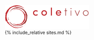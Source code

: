 <head title="Coletivo Amígdalas"></head>
<link rel="stylesheet" href="https://cdnjs.cloudflare.com/ajax/libs/font-awesome/4.7.0/css/font-awesome.min.css">
<style>
.fa {
border:0;
font-size:30px!important;
margin:10px 5px;
padding:10px;
width:50px;
cursor: pointer;
}

.footer {
background-color:#1a1a1a;
border-top:1px dotted #333;
bottom:0;
left:0;
position:absolute;
right:0;
}

.logo {
background-color:transparent !important;
}

.mainDiv {
background:#1a1a1a;
color:#a03232;
font-family:Helvetica, sans-serif;
font-size:10px;
height:100%;
left:0;
margin:0;
overflow:hidden;
position:absolute;
text-align:center;
top:0;
width:100%;
}

.titleCard{
color:#c1282d;
z-index:10;
}

a::before, a::after {
content: "  ★  ";
color: #c1282d;
font-size: 7px;
position: relative;
bottom: 2px;
}

.header {
margin-top: -14px;
}
.header::before, .header::after {
content: "    ";
}

.no-after::after, .no-after::before{
content:"";
  }

a, x {
font-weight: 700;
border:1px dotted #333;
color:#fff;
display:block;
font-size:12px;
height:100%;
min-height:35px;
padding:20px 2px;
position:relative;
text-align:center;
text-decoration:none!important;
width:100%;
}
a {
    margin: -8px 0;
    top: 14px;
}

body {
text-transform: uppercase;
background:#1a1a1a;
}

del > a {
color:#666 !important;
}
</style>

<div class="mainDiv" markdown="1">
<a class="header"><img class="logo" src="./logo.svg" height="75"></a>
<br>
{% include_relative sites.md %}
<div class="footer">
<x onclick="window.location.href = 'https://www.instagram.com/coletivo_amigdalas/'" class="fa fa-instagram"></x>
<x onclick="window.location.href = 'https://www.facebook.com/Coletivo-Am%C3%ADgdalas-104712007882184/'" class="fa fa-facebook-f"></x>
<x onclick="window.location.href = 'https://www.youtube.com/channel/UCig7BqOgl6cLp-fJi2fRQFw'" class="fa fa-youtube"></x>
<x onclick="window.location.href = 'mailto:coletivoamigdalas2017@gmail.com'" class="fa fa-envelope"></x>
</div>
</div>
